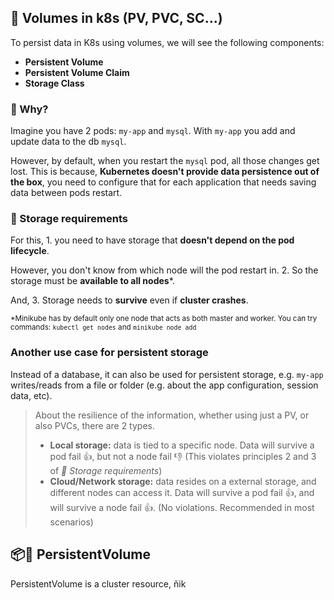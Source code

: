 <!-- https://www.youtube.com/watch?v=0swOh5C3OVM -->
## 🚢 Volumes in k8s (PV, PVC, SC...)
To persist data in K8s using volumes, we will see the following components:
- **Persistent Volume**
- **Persistent Volume Claim**
- **Storage Class**

### 🧠 Why?
Imagine you have 2 pods: `my-app` and `mysql`. With `my-app` you add and update data to the db `mysql`. 

However, by default, when you restart the `mysql` pod, all those changes get lost. This is because, **Kubernetes doesn't provide data persistence out of the box**, you need to configure that for each application that needs saving data between pods restart.

### 🫙 Storage requirements
For this, 1. you need to have storage that **doesn't depend on the pod lifecycle**.

However, you don't know from which node will the pod restart in. 2. So the storage must be **available to all nodes***. 

And, 3. Storage needs to **survive** even if **cluster crashes**.

<small> *Minikube has by default only one node that acts as both master and worker. You can try commands: `kubectl get nodes` and `minikube node add`</small>

### Another use case for persistent storage
Instead of a database, it can also be used for persistent storage, e.g. `my-app` writes/reads from a file or folder (e.g. about the app configuration, session data, etc).

> About the resilience of the information, whether using just a PV, or also PVCs, there are 2 types.
> - **Local storage:** data is tied to a specific node. Data will survive a pod fail 👍, but not a node fail 👎 (This violates principles 2 and 3 of *🫙 Storage requirements*)
> - **Cloud/Network storage:** data resides on a external storage, and different nodes can access it. Data will survive a pod fail 👍, and will survive a node fail 👍. (No violations. Recommended in most scenarios)

<!-- ## 🛄📝 PersistentVolumeClaim
## 🏫🧑‍🏫 StorageClass -->

## 📦💾 PersistentVolume
PersistentVolume is a cluster resource, ñik